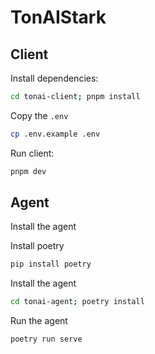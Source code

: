 # TonAIStark


## Client

Install dependencies:

```bash
cd tonai-client; pnpm install
```

Copy the `.env`

```bash
cp .env.example .env
```

Run client:

```bash
pnpm dev
```

## Agent

Install the agent 

Install poetry

```bash
pip install poetry
```

Install the agent

```bash
cd tonai-agent; poetry install
```

Run the agent

```bash
poetry run serve
```